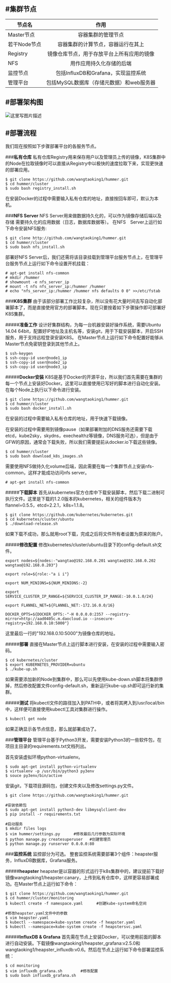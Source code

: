 #**集群节点**
---

| 节点名 | 作用 |
|------|:---------:|
| Master节点 | 容器集群的管理节点 |
| 若干Node节点 | 容器集群的计算节点，容器运行在其上 |
| Registry | 镜像仓库节点，用于存放平台上所有应用的镜像 |
| NFS | 用作应用持久化存储的后端 |
| 监控节点 | 包括InfluxDB和Grafana，实现监控系统 |
| 管理平台 | 包括MySQL数据库（存储元数据）和web服务器 |

#**部署架构图**
---
![这里写图片描述](http://img.blog.csdn.net/20160518163122601)

#**部署流程**
---
我们现在按照如下步骤部署平台的各服务节点。

###**私有仓库**
私有仓库Registry用来保存用户以及管理员上传的镜像，K8S集群中的Node在拉取镜像时可以直接从Registry中以极快的速度拉取下来，实现更快速的部署应用。

	$ git clone https://github.com/wangtaoking1/hummer.git
	$ cd hummer/cluster
	$ sudo bash registry_install.sh

在安装Docker的过程中需要输入私有仓库的地址，直接按回车即可，默认为本机。

###**NFS Server**
NFS Server用来做数据持久化的，可以作为镜像存储后端以及存储
需要持久化的应用数据（日志，数据库数据等）。
在NFS　Server上运行如下命令安装NFS服务:

	$ git clone http://github.com/wangtaoking1/hummer.git
	$ cd hummer/cluster
	$ sudo bash nfs_install.sh

部署好NFS Server后，我们还需将该目录挂载到管理平台服务节点上，在管理平台服务节点上运行如下命令设置开机挂载：

	# apt-get install nfs-common
	# mkdir /hummer
	# showmount -e nfs_server_ip
	# mount -t nfs nfs_server_ip:/hummer /hummer
	# echo "nfs_server_ip:/hummer /hummer nfs defaults 0 0" >>/etc/fstab

###**K8S集群**
由于该部分部署工作比较复杂，所以没有花大量时间去写自动化部署脚本了，而是直接使用官方的部署脚本。现在只要按着如下步骤操作即可部署好K8S集群。

#####**准备工作**
设计好集群结构，为每一台机器安装好操作系统，需要Ubuntu 14.04 64bit，配置好IP地址及主机名等，安装git，用于下载安装脚本，开启SSH服务，用于支持远程登录安装K8S。
在Master节点上运行如下命令配置好能够从Master节点免密钥登录到其他节点上。

	$ ssh-keygen
	$ ssh-copy-id user@node1_ip
	$ ssh-copy-id user@node2_ip
	$ ssh-copy-id user@node3_ip

#####**Docker安装**
K8S是基于Docker的开源平台，所以我们首先需要在集群的每一个节点上安装好Docker。这里可以直接使用已写好的脚本进行自动化安装。
在每个Node上执行以下命令进行安装。

	$ git clone https://github.com/wangtaoking1/hummer.git
	$ cd hummer/cluster
	$ sudo bash docker_install.sh
在安装的过程中需要输入私有仓库的地址，用于快速下载镜像。

在安装的过程中需要用到镜像pause（如果部署附加的DNS服务还需要下载etcd，kube2sky，skydns，exechealthz等镜像，DNS服务可选），但是由于GFW的原因，通常会下载失败，所以我们需要提前从docker.io下载这些镜像。

	$ cd hummer/cluster
	$ sudo bash download_k8s_images.sh

需要使用NFS做持久化volume后端，因此需要在每一个集群节点上安装nfs-common，这样才能成功访问nfs server。

	# apt-get install nfs-common

#####**下载脚本**
首先从kubernetes官方仓库中下载安装脚本，然后下载二进制可执行文件。这里是下载的1.2.0版本的kubernetes，相关的组件版本为flannel=0.5.5，etcd=2.2.1，k8s=1.1.8。

	$ git clone https://github.com/kubernetes/kubernetes.git
	$ cd kubernetes/cluster/ubuntu
	$ ./download-release.sh

如果下载不成功，那么就用root下载，完成之后将文件所有者设置为原来的账户。

#####**修改配置**
修改kubernetes/cluster/ubuntu目录下的config-default.sh文件。

	export nodes=${nodes:-"wangtao@192.168.0.201 wangtao@192.168.0.202 wangtao@192.168.0.203"}

	export role=${role:-"a i i"}

	export NUM_MINIONS=${NUM_MINIONS:-2}

	export SERVICE_CLUSTER_IP_RANGE=${SERVICE_CLUSTER_IP_RANGE:-10.0.1.0/24}

	export FLANNEL_NET=${FLANNEL_NET:-172.16.0.0/16}

	DOCKER_OPTS=${DOCKER_OPTS:-"-H 0.0.0.0:2357 --registry-mirror=http://aad0405c.m.daocloud.io --insecure-registry=192.168.0.10:5000"}

这里最后一行的"192.168.0.10:5000"为镜像仓库的地址。

#####**部署**
直接在Master节点上运行脚本进行安装，在安装的过程中需要输入密码。

	$ cd kubernetes/cluster
	$ export KUBERNETES_PROVIDER=ubuntu
	$ ./kube-up.sh

如果需要添加新的Node到集群中，那么可以先使用kube-down.sh脚本将集群停掉，然后修改配置文件config-default.sh，重新运行kube-up.sh即可运行新的集群。

#####**测试**
将kubectl文件的路径加入到PATH中，或者将其拷入到/usr/local/bin中，这样便可直接使用kubectl工具对集群进行操作。

	$ kubectl get node
如果正确显示各节点信息，那么就部署成功了。

###**管理平台**
管理平台基于Python3开发，需要安装Python3的一些软件包，在项目主目录的requirements.txt文档列出。

首先安装虚拟环境python-virtualenv。

	$ sudo apt-get install python-virtualenv
	$ virtualenv -p /usr/bin/python3 py3env
	$ souce py3env/bin/active
安装git，下载项目源码包，创建文件夹以及修改settings.py文件。

	$ git clone https://github.com/wangtaoking1/hummer.git

	#安装依赖包
	$ sudo apt-get install python3-dev libmysqlclient-dev
	$ pip install -r requirements.txt

	#启动服务
	$ mkdir files logs
	$ vim hummer/settings.py      #修改最后几行参数为实际环境
	$ python manage.py createsuperuser   #创建管理员
	$ python manage.py runserver 0.0.0.0:80

###**监控系统**
监控部分为可选。
整套监控系统需要部署3个组件：heapster服务，InfluxDB数据库，Grafana服务。

#####**heapster**
heapster是以容器的形式运行于k8s集群中的，建议提前下载好镜像wangtaoking1/heapster:canary，上传到私有仓库中，这样更容易部署成功。在Master节点上运行如下命令：

	$ git clone https://github.com/wangtaoking1/hummer.git
	$ cd hummer/cluster/monitoring
	$ kubectl create -f namespace.yaml      #创建kube-system命名空间

	#修改heapster.yaml文件中的参数
	$ vim heapster.yaml
	$ kubectl --namespace=kube-system create -f heapster.yaml
	$ kubectl --namespace=kube-system create -f heapstersvc.yaml

#####**InfluxDB & Grafana**
首先需在节点上安装Docker，可以使用前面的脚本进行自动安装。下载镜像wangtaoking1/heapster_grafana:v2.5.0和wangtaoking1/heapster_influxdb:v0.6。然后在节点上运行如下命令部署监控系统：

	$ cd monitoring
	$ vim influxdb_grafana.sh        #修改配置
	$ sudo bash influxdb_grafana.sh

